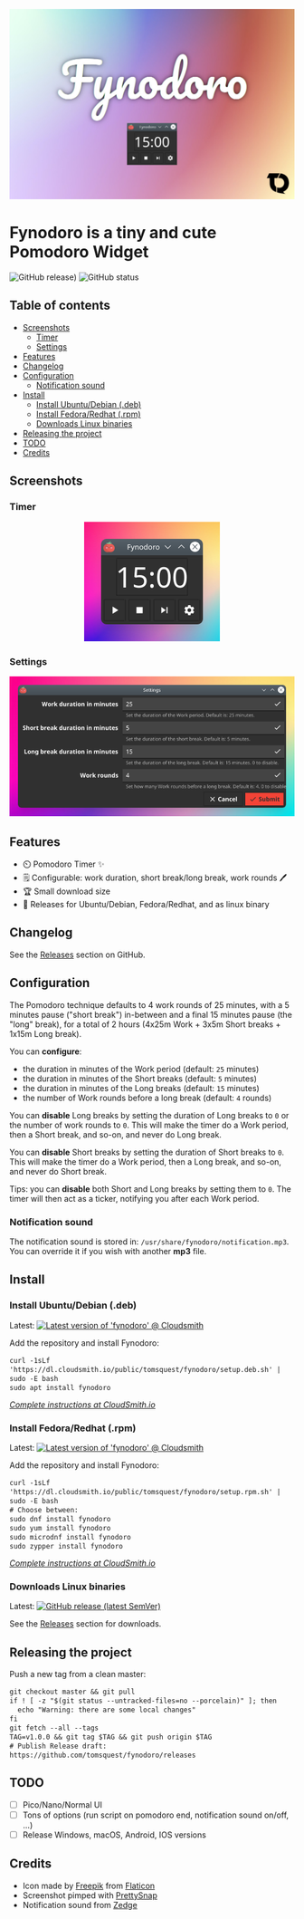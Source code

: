 <p align="center" width="100%">
  <img src="screenshots/hero.jpg" alt="Fynodoro hero"/>
</p>

# **Fynodoro** is a tiny and cute Pomodoro **Widget**

![GitHub release)](https://img.shields.io/github/v/release/tomsquest/fynodoro?style=flat-square)
![GitHub status](https://img.shields.io/github/workflow/status/tomsquest/fynodoro/build/master?style=flat-square)

<!-- START doctoc generated TOC please keep comment here to allow auto update -->
<!-- DON'T EDIT THIS SECTION, INSTEAD RE-RUN doctoc TO UPDATE -->

## Table of contents

- [Screenshots](#screenshots)
    - [Timer](#timer)
    - [Settings](#settings)
- [Features](#features)
- [Changelog](#changelog)
- [Configuration](#configuration)
  - [Notification sound](#notification-sound)
- [Install](#install)
    - [Install Ubuntu/Debian (.deb)](#install-ubuntudebian-deb)
    - [Install Fedora/Redhat (.rpm)](#install-fedoraredhat-rpm)
    - [Downloads Linux binaries](#downloads-linux-binaries)
- [Releasing the project](#releasing-the-project)
- [TODO](#todo)
- [Credits](#credits)

<!-- END doctoc generated TOC please keep comment here to allow auto update -->

## Screenshots

### Timer

<p align="center" width="100%">
    <img src="screenshots/app.pimped.png" alt="Fynodoro app screenshot">
</p>

### Settings

<p align="center" width="100%">
    <img src="screenshots/settings,pimped.png" alt="Fynodoro settings screenshot">
</p>

## Features

- ⏲️ Pomodoro Timer ✨
- 🗒️ Configurable: work duration, short break/long break, work rounds 🖊️
- 🏆 Small download size
- 💼 Releases for Ubuntu/Debian, Fedora/Redhat, and as linux binary

## Changelog

See the [Releases](https://github.com/tomsquest/fynodoro/releases) section on GitHub.

## Configuration

The Pomodoro technique defaults to 4 work rounds of 25 minutes, with a 5 minutes pause ("short break") in-between and a final 15 minutes pause (the "long" break), for a total of 2 hours (4x25m Work + 3x5m Short breaks + 1x15m Long break).

You can **configure**:

- the duration in minutes of the Work period (default: `25` minutes)
- the duration in minutes of the Short breaks (default: `5` minutes)
- the duration in minutes of the Long breaks (default: `15` minutes)
- the number of Work rounds before a long break (default: `4` rounds)

You can **disable** Long breaks by setting the duration of Long breaks to `0` or the number of work rounds to `0`. This will make the timer do a Work period, then a Short break, and so-on, and never do Long break.

You can **disable** Short breaks by setting the duration of Short breaks to `0`. This will make the timer do a Work period, then a Long break, and so-on, and never do Short break.

Tips: you can **disable** both Short and Long breaks by setting them to `0`. The timer will then act as a ticker, notifying you after each Work period.

### Notification sound

The notification sound is stored in: `/usr/share/fynodoro/notification.mp3`.  
You can override it if you wish with another **mp3** file.

## Install

### Install Ubuntu/Debian (.deb)

Latest: [![Latest version of 'fynodoro' @ Cloudsmith](https://api-prd.cloudsmith.io/v1/badges/version/tomsquest/fynodoro/deb/fynodoro/latest/a=amd64;d=any-distro%252Fany-version;t=binary/?render=true&show_latest=true)](https://cloudsmith.io/~tomsquest/repos/fynodoro/packages/detail/deb/fynodoro/latest/a=amd64;d=any-distro%252Fany-version;t=binary/#install)

Add the repository and install Fynodoro:

```shell
curl -1sLf 'https://dl.cloudsmith.io/public/tomsquest/fynodoro/setup.deb.sh' | sudo -E bash
sudo apt install fynodoro 
```

_[Complete instructions at CloudSmith.io](https://cloudsmith.io/~tomsquest/repos/fynodoro/packages/detail/deb/fynodoro/latest/a=amd64;d=any-distro%252Fany-version;t=binary/#install)_

### Install Fedora/Redhat (.rpm)

Latest: [![Latest version of 'fynodoro' @ Cloudsmith](https://api-prd.cloudsmith.io/v1/badges/version/tomsquest/fynodoro/rpm/fynodoro/latest/a=x86_64;d=any-distro%252Fany-version;t=binary/?render=true&show_latest=true)](https://cloudsmith.io/~tomsquest/repos/fynodoro/packages/detail/rpm/fynodoro/latest/a=x86_64;d=any-distro%252Fany-version;t=binary/#install)

Add the repository and install Fynodoro:

```shell
curl -1sLf 'https://dl.cloudsmith.io/public/tomsquest/fynodoro/setup.rpm.sh' | sudo -E bash
# Choose between:
sudo dnf install fynodoro
sudo yum install fynodoro
sudo microdnf install fynodoro
sudo zypper install fynodoro
```

_[Complete instructions at CloudSmith.io](https://cloudsmith.io/~tomsquest/repos/fynodoro/packages/detail/rpm/fynodoro/latest/a=x86_64;d=any-distro%252Fany-version;t=binary/#install)_

### Downloads Linux binaries

Latest: [![GitHub release (latest SemVer)](https://img.shields.io/github/v/release/tomsquest/fynodoro?style=flat-square)](https://github.com/tomsquest/fynodoro/releases)

See the [Releases](https://github.com/tomsquest/fynodoro/releases) section for downloads.

## Releasing the project

Push a new tag from a clean master:

```shell
git checkout master && git pull
if ! [ -z "$(git status --untracked-files=no --porcelain)" ]; then 
  echo "Warning: there are some local changes"
fi
git fetch --all --tags
TAG=v1.0.0 && git tag $TAG && git push origin $TAG
# Publish Release draft: https://github.com/tomsquest/fynodoro/releases
```

## TODO

- [ ] Pico/Nano/Normal UI
- [ ] Tons of options (run script on pomodoro end, notification sound on/off, ...)
- [ ] Release Windows, macOS, Android, IOS versions

## Credits

- Icon made by [Freepik](https://www.freepik.com) from [Flaticon](https://www.flaticon.com/free-icon/tomato_877814)
- Screenshot pimped with [PrettySnap](https://prettysnap.app)
- Notification sound from [Zedge](https://www.zedge.net/ringtones)
